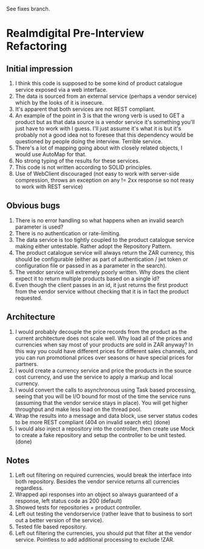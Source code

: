 See fixes branch.

# Realmdigital Pre-Interview Refactoring #
## Initial impression
1. I think this code is supposed to be some kind of product catalogue service exposed via a web interface.
2. The data is sourced from an external service (perhaps a vendor service) which by the looks of it is insecure.
3. It's apparent that both services are not REST compliant. 
4. An example of the point in 3 is that the wrong verb is used to GET a product but as that data source is a vendor service it's something you'll just have to work with I guess. I'll just assume it's what it is but it's probably not a good idea not to foresee that this dependency would be questioned by people doing the interview. Terrible service.
5. There's a lot of mapping going about with closely related objects, I would use AutoMap for that.
6. No strong typing of the results for these services.
7. This code is not written according to SOLID principles.
8. Use of WebClient discouraged (not easy to work with server-side compression, throws an exception on any != 2xx response so not reasy to work with REST service)

## Obvious bugs
1. There is no error handling so what happens when an invalid search parameter is used?
2. There is no authentication or rate-limiting.
3. The data service is too tightly coupled to the product catalogue service making either untestable. Rather adopt the Repository Pattern.
4. The product catalogue service will always return the ZAR currency, this should be configurable (either as part of authentication / jwt token or configuration file or passed in as a parameter in the search).
5. The vendor service will extremely poorly written. Why does the client expect it to return multiple products based on a single id?
6. Even though the client passes in an id, it just returns the first product from the vendor service without checking that it is in fact the product requested.

## Architecture
1. I would probably decouple the price records from the product as the current architecture does not scale well. Why load all of the prices and currencies when say most of your products are sold in ZAR anyway? In this way you could have different prices for different sales channels, and you can run promotional prices over seasons or have special prices for partners.
2. I would create a currency service and price the products in the source cost currency, and use the service to apply a markup and local currency.
3. I would convert the calls to asynchronous using Task based processing, seeing that you will be I/O bound for most of the time the service runs (assuming that the vendor service stays in place). You will get higher throughput and make less load on the thread pool.
5. Wrap the results into a message and data block, use server status codes to be more REST compliant (404 on invalid search etc) (done)
6. I would also inject a repository into the controller, then create use Mock to create a fake repository and setup the controller to be unit tested. (done)

## Notes
1. Left out filtering on required currencies, would break the interface into both repository. Besides the vendor service returns all currencies regardless.
2. Wrapped api responses into an object so always guaranteed of a response, left status code as 200 (default)
3. Showed tests for repositories + product controller.
4. Left out testing the vendorservice (rather leave that to business to sort out a better version of the service).
5. Tested file based repository.
6. Left out filtering the currencies, you should put that filter at the vendor service. Pointless to add additional processing to exclude !ZAR. 
